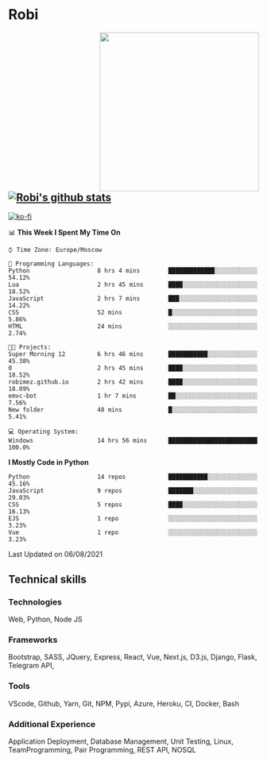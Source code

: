 # Robi

<img align='right' src='https://thumbs.gfycat.com/BleakGorgeousAmoeba-size_restricted.gif' width='320'>

[![Robi's github stats](https://github-readme-stats-lime-theta.vercel.app/api?username=robimez&count_private=true&show_icons=true&theme=dark)](https://github.com/RobiMez/github-readme-stats)
---
[![ko-fi](https://ko-fi.com/img/githubbutton_sm.svg)](https://ko-fi.com/K3K74LSLU)

<!--START_SECTION:waka-->
📊 **This Week I Spent My Time On** 

```text
⌚︎ Time Zone: Europe/Moscow

💬 Programming Languages: 
Python                   8 hrs 4 mins        █████████████░░░░░░░░░░░░   54.12% 
Lua                      2 hrs 45 mins       ████░░░░░░░░░░░░░░░░░░░░░   18.52% 
JavaScript               2 hrs 7 mins        ███░░░░░░░░░░░░░░░░░░░░░░   14.22% 
CSS                      52 mins             █░░░░░░░░░░░░░░░░░░░░░░░░   5.86% 
HTML                     24 mins             ░░░░░░░░░░░░░░░░░░░░░░░░░   2.74%

🐱‍💻 Projects: 
Super Morning 12         6 hrs 46 mins       ███████████░░░░░░░░░░░░░░   45.38% 
0                        2 hrs 45 mins       ████░░░░░░░░░░░░░░░░░░░░░   18.52% 
robimez.github.io        2 hrs 42 mins       ████░░░░░░░░░░░░░░░░░░░░░   18.09% 
emvc-bot                 1 hr 7 mins         ██░░░░░░░░░░░░░░░░░░░░░░░   7.56% 
New folder               48 mins             █░░░░░░░░░░░░░░░░░░░░░░░░   5.41%

💻 Operating System: 
Windows                  14 hrs 56 mins      █████████████████████████   100.0%

```

**I Mostly Code in Python** 

```text
Python                   14 repos            ███████████░░░░░░░░░░░░░░   45.16% 
JavaScript               9 repos             ███████░░░░░░░░░░░░░░░░░░   29.03% 
CSS                      5 repos             ████░░░░░░░░░░░░░░░░░░░░░   16.13% 
EJS                      1 repo              ░░░░░░░░░░░░░░░░░░░░░░░░░   3.23% 
Vue                      1 repo              ░░░░░░░░░░░░░░░░░░░░░░░░░   3.23%

```



 Last Updated on 06/08/2021
<!--END_SECTION:waka-->

## Technical skills

### Technologies 

Web, Python, Node JS

### Frameworks

Bootstrap, SASS, JQuery, Express, React, Vue, Next.js,
D3.js, Django, Flask, Telegram API,

### Tools

VScode, Github, Yarn, Git, NPM, Pypi, Azure, Heroku, CI, Docker, Bash

### Additional Experience

Application Deployment, Database Management, Unit Testing, Linux, TeamProgramming, Pair Programming, REST API, NOSQL
